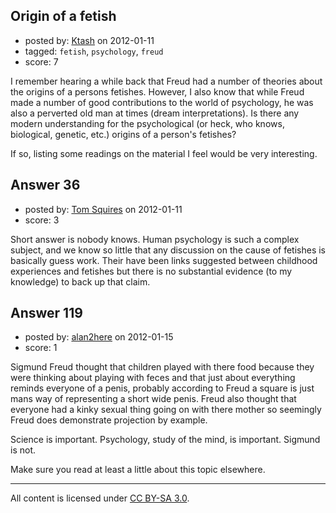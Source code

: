 ## Origin of a fetish

- posted by: [Ktash](https://stackexchange.com/users/-1/31-ktash) on 2012-01-11
- tagged: `fetish`, `psychology`, `freud`
- score: 7

I remember hearing a while back that Freud had a number of theories about the origins of a persons fetishes. However, I also know that while Freud made a number of good contributions to the world of psychology, he was also a perverted old man at times (dream interpretations). Is there any modern understanding for the psychological (or heck, who knows, biological, genetic, etc.) origins of a person's fetishes?

If so, listing some readings on the material I feel would be very interesting.


## Answer 36

- posted by: [Tom Squires](https://stackexchange.com/users/-1/48-tom-squires) on 2012-01-11
- score: 3

Short answer is nobody knows. Human psychology is such a complex subject, and we know so little that any discussion on the cause of fetishes is basically guess work. Their have been links suggested between childhood experiences and fetishes but there is no substantial evidence (to my knowledge) to back up that claim. 


## Answer 119

- posted by: [alan2here](https://stackexchange.com/users/-1/174-alan2here) on 2012-01-15
- score: 1

Sigmund Freud thought that children played with there food because they were thinking about playing with feces and that just about everything reminds everyone of a penis, probably according to Freud a square is just mans way of representing a short wide penis. Freud also thought that everyone had a kinky sexual thing going on with there mother so seemingly Freud does demonstrate projection by example.

Science is important. Psychology, study of the mind, is important. Sigmund is not.

Make sure you read at least a little about this topic elsewhere.



---

All content is licensed under [CC BY-SA 3.0](https://creativecommons.org/licenses/by-sa/3.0/).
